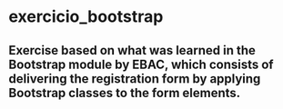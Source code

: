 # exercicio_bootstrap
## Exercise based on what was learned in the Bootstrap module by EBAC, which consists of delivering the registration form by applying Bootstrap classes to the form elements.
